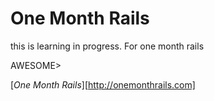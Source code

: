 # One Month Rails

this is learning in progress.  For one month rails

AWESOME>

[*One Month Rails*][http://onemonthrails.com]
